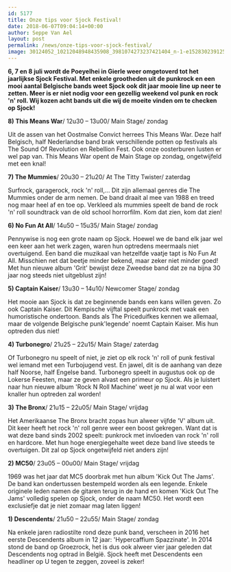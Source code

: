 ```yaml
---
id: 5177
title: Onze tips voor Sjock Festival!
date: 2018-06-07T09:04:14+00:00
author: Seppe Van Ael
layout: post
permalink: /news/onze-tips-voor-sjock-festival/
image: 30124052_10212048948435908_3981074273237421404_n-1-e1528302391253.jpg
---
```

**6, 7 en 8 juli wordt de Poeyelhei in Gierle weer omgetoverd tot het jaarlijkse Sjock Festival. Met enkele grootheden uit de punkrock en een mooi aantal Belgische bands weet Sjock ook dit jaar mooie line up neer te zetten. Meer is er niet nodig voor een gezellig weekend vol punk en rock 'n' roll. Wij kozen acht bands uit die wij de moeite vinden om te checken op Sjock!**

**8) This Means War**/ 12u30 – 13u00/ Main Stage/ zondag

Uit de assen van het Oostmalse Convict herrees This Means War. Deze half Belgisch, half Nederlandse band brak verschillende potten op festivals als The Sound Of Revolution en Rebellion Fest. Ook onze oosterburen lusten er wel pap van. This Means War opent de Main Stage op zondag, ongetwijfeld met een knal!



**7) The Mummies**/ 20u30 – 21u20/ At The Titty Twister/ zaterdag

Surfrock, garagerock, rock 'n' roll,&#8230; Dit zijn allemaal genres die The Mummies onder de arm nemen. De band draait al mee van 1988 en treed nog maar heel af en toe op. Verkleed als mummies speelt de band de rock 'n' roll soundtrack van de old school horrorfilm. Kom dat zien, kom dat zien!



**6) No Fun At All**/ 14u50 – 15u35/ Main Stage/ zondag

Pennywise is nog een grote naam op Sjock. Hoewel we de band elk jaar wel een keer aan het werk zagen, waren hun optredens meermaals niet overtuigend. Een band die muzikaal van hetzelfde vaatje tapt is No Fun At All. Misschien net dat beetje minder bekend, maar zeker niet minder goed! Met hun nieuwe album 'Grit' bewijst deze Zweedse band dat ze na bijna 30 jaar nog steeds niet uitgeblust zijn!



**5) Captain Kaiser**/ 13u30 – 14u10/ Newcomer Stage/ zondag

Het mooie aan Sjock is dat ze beginnende bands een kans willen geven. Zo ook Captain Kaiser. Dit Kempische vijftal speelt punkrock met vaak een humoristische ondertoon. Bands als The Priceduifkes kennen we allemaal, maar de volgende Belgische punk'legende' noemt Captain Kaiser. Mis hun optreden dus niet!



**4) Turbonegro**/ 21u25 – 22u15/ Main Stage/ zaterdag

Of Turbonegro nu speelt of niet, je ziet op elk rock 'n' roll of punk festival wel iemand met een Turbojugend vest. En jawel, dit is de aanhang van deze half Noorse, half Engelse band. Turbonegro speelt in augustus ook op de Lokerse Feesten, maar ze geven alvast een primeur op Sjock. Als je luistert naar hun nieuwe album 'Rock N Roll Machine' weet je nu al wat voor een knaller hun optreden zal worden!



**3) The Bronx**/ 21u15 – 22u05/ Main Stage/ vrijdag

Het Amerikaanse The Bronx bracht zopas hun alweer vijfde 'V' album uit. Dit keer heeft het rock 'n' roll genre weer een boost gekregen. Want dat is wat deze band sinds 2002 speelt: punkrock met invloeden van rock 'n' roll en hardcore. Met hun hoge energiegehalte weet deze band live steeds te overtuigen. Dit zal op Sjock ongetwijfeld niet anders zijn!



**2) MC50**/ 23u05 – 00u00/ Main Stage/ vrijdag

1969 was het jaar dat MC5 doorbrak met hun album 'Kick Out The Jams'. De band kan ondertussen bestempeld worden als een legende. Enkele originele leden namen de gitaren terug in de hand en komen 'Kick Out The Jams' volledig spelen op Sjock, onder de naam MC50. Het wordt een exclusiefje dat je niet zomaar mag laten liggen!



**1) Descendents**/ 21u50 – 22u55/ Main Stage/ zondag

Na enkele jaren radiostilte rond deze punk band, verscheen in 2016 het eerste Descendents album in 12 jaar: 'Hypercaffium Spazzinate'. In 2014 stond de band op Groezrock, het is dus ook alweer vier jaar geleden dat Descendents nog optrad in België. Sjock heeft met Descendents een headliner op U tegen te zeggen, zoveel is zeker!
